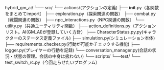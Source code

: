 hybrid_gm_ai/
└── src/
    └── actions/(アクションの定義)
        ├── __init__.py（各関数をまとめてimport）
        ├── exploration.py（探索関連の関数）
        ├── combat.py（戦闘関連の関数）
        ├── npc_interactions.py（NPC関連の関数）
        └── utility.py（共通ユーティリティ関数）
    ├── action_definitions.py（アクションリスト。AI(GM_AI)が登録していく方針）
    ├── CharacterStatus.py.py(キャラクターのステータス定義ファイル)
    ├── simulation.py(シミュレーション本体)
    ├── requirements_checker.py(行動が可能かチェックする機能)
    ├── logger.py(プレイヤーの行動を記録)
    └── conversation_manager.py(会話の状況・状態の管理。会話の中身は扱わない)
└── scripts/
    └──test/
        └── test_switch_rc.py（今回走らせたいプログラム）